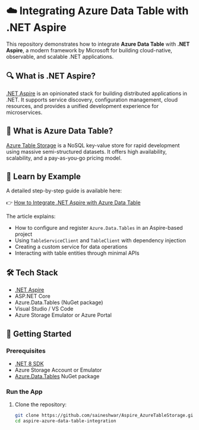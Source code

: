 # ☁️ Integrating Azure Data Table with .NET Aspire

This repository demonstrates how to integrate **Azure Data Table** with **.NET Aspire**, a modern framework by Microsoft for building cloud-native, observable, and scalable .NET applications.

## 🔍 What is .NET Aspire?

[.NET Aspire](https://devblogs.microsoft.com/dotnet/introducing-dotnet-aspire/) is an opinionated stack for building distributed applications in .NET. It supports service discovery, configuration management, cloud resources, and provides a unified development experience for microservices.

## 💾 What is Azure Data Table?

[Azure Table Storage](https://learn.microsoft.com/en-us/azure/storage/tables/table-storage-overview) is a NoSQL key-value store for rapid development using massive semi-structured datasets. It offers high availability, scalability, and a pay-as-you-go pricing model.

## 📖 Learn by Example

A detailed step-by-step guide is available here:

👉 [How to Integrate .NET Aspire with Azure Data Table](https://tutexchange.com/how-to-integrate-net-aspire-with-azure-data-table/)

The article explains:
- How to configure and register `Azure.Data.Tables` in an Aspire-based project
- Using `TableServiceClient` and `TableClient` with dependency injection
- Creating a custom service for data operations
- Interacting with table entities through minimal APIs

## 🛠️ Tech Stack

- [.NET Aspire](https://github.com/dotnet/aspire)
- ASP.NET Core
- Azure.Data.Tables (NuGet package)
- Visual Studio / VS Code
- Azure Storage Emulator or Azure Portal

## 🚀 Getting Started

### Prerequisites

- [.NET 8 SDK](https://dotnet.microsoft.com/en-us/download)
- Azure Storage Account or Emulator
- [Azure.Data.Tables](https://www.nuget.org/packages/Azure.Data.Tables/) NuGet package

### Run the App

1. Clone the repository:
   ```bash
   git clone https://github.com/saineshwar/Aspire_AzureTableStorage.git
   cd aspire-azure-data-table-integration

